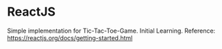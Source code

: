 # ReactJS
Simple implementation for Tic-Tac-Toe-Game. Initial Learning. 
Reference:
https://reactjs.org/docs/getting-started.html
